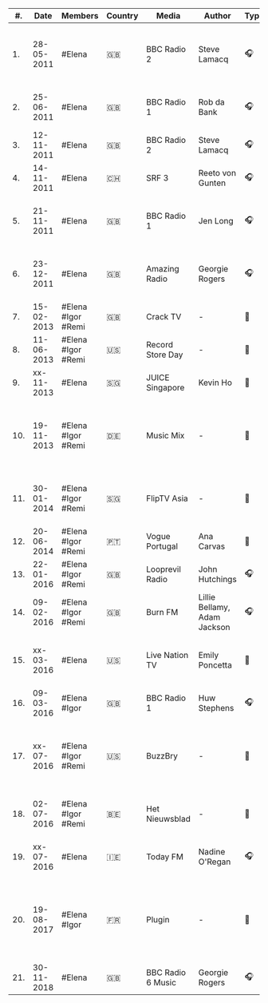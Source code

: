 |   #.  |  Date    |    Members             |   Country         |   Media                       |   Author                          |   Type    		|   Original link    																																																			                    |
|-------|----------|------------------------|-------------------|-------------------------------|-----------------------------------|-------------------|---------------------------------------------------------------------------------------------------------------------------------------------------------------------------------------------------------------------------------------------------|
|   1.  |28-05-2011|    #Elena              |   :uk:            |   BBC Radio 2                 |   Steve Lamacq                    |   :headphones:    |   [BBC Radio 2 - Steve Lamacq, 21/05/2011](https://www.bbc.co.uk/programmes/b0113hv1) [BBC Radio 2 - Steve Lamacq, 28/05/2011](https://www.bbc.co.uk/programmes/b011d6tm)                                                                         |                                   
|   2.  |25-06-2011|    #Elena              |   :uk:            |   BBC Radio 1                 |   Rob da Bank                     |   :headphones:    |   [BBC Radio 1 - Rob da Bank, Glastonbury Special](https://www.bbc.co.uk/programmes/b011y5c2)                                                                                                                                                     |                
|   3.  |12-11-2011|    #Elena              |   :uk:            |   BBC Radio 2                 |   Steve Lamacq                    |   :headphones:    |   [BBC Radio 2 - Steve Lamacq, 12/11/2011](https://www.bbc.co.uk/programmes/b0171t2x)                                                                                                                                                             |                                 
|	4.	|14-11-2011|    #Elena              |   :switzerland:   |   SRF 3                       |   Reeto von Gunten                |   :headphones:    |                                                                                                                                                                                                                                                   |
|   5.  |21-11-2011|    #Elena              |   :uk:            |   BBC Radio 1                 |   Jen Long                        |   :headphones:    |   [BBC Introducing in Wales with Jen Long, Daughter and Goldcult](https://www.bbc.co.uk/programmes/b0178ps3)                                                                                                                                      |                               
|	6.	|23-12-2011|	#Elena				|	:uk:			|	Amazing Radio				|	Georgie Rogers					|	:headphones:	|	[Amazing Blog  – Amazing Radio Audio Advent Calendar – Door 23](http://blog.amazingtunes.com/2011/12/23/amazing-radio-audio-advent-calendar-door-23/)																		                    |						
|   7.  |15-02-2013|    #Elena #Igor #Remi  |   :uk:            |   Crack TV                    |   -                               |   :movie_camera:  |   [CRACK TV 002 - Daughter](http://web.archive.org/web/20140311071622/http://vimeo.com/59730356)                                                                                                                                                  |                                       
|   8.  |11-06-2013|    #Elena #Igor #Remi  |   :us:            |   Record Store Day            |   -                               |   :movie_camera:  |   [Daughter](http://web.archive.org/web/20130714174715/http://vimeo.com/68127859)                                                                                                                                                                 |           
|	9.	|xx-11-2013|	#Elena				|	:singapore:		|	JUICE Singapore				|	Kevin Ho						|	:memo:			|																																																								                    |	
|	10.	|19-11-2013|	#Elena #Igor #Remi	|	:de:			|	Music Mix					|	-								|	:movie_camera:	|	[Zum Jahresausklang bei musicmix: ein Feuerwerk an Klangvielfalt mit Daughter & Karl Bartos](https://www.musikexpress.de/zum-jahresausklang-bei-musicmix-ein-feuerwerk-an-klangvielfalt-mit-daughter-karl-bartos-131239/)	                    |
|	11.	|30-01-2014|	#Elena #Igor #Remi	|	:singapore:		|	FlipTV Asia					|	-								|	:movie_camera:	|	[Flip Music Interview with Daughter @ Laneway Singapore](http://web.archive.org/web/20140417101657/http://vimeo.com/85504202)																								                    |
|   12. |20-06-2014|    #Elena #Igor #Remi  |   :portugal:      |   Vogue Portugal              |   Ana Carvas                      |   :movie_camera:  |   [Entrevista: Daughter](http://web.archive.org/web/20141008122950/http://www.vogue.xl.pt/multimedia/videos/detalhe/entrevista_daughter.html)                                                                                                     |               
|   13. |22-01-2016|    #Elena #Igor #Remi  |   :uk:            |   Looprevil Radio             |   John Hutchings                  |   :headphones:    |   [Daughter Interview for Looprevil Radio](https://www.mixcloud.com/john-hutchings2/daughter-interview-for-looprevil-radio/)                                                                                                                      |                            
|   14. |09-02-2016|    #Elena #Igor #Remi  |   :uk:            |   Burn FM                     |   Lillie Bellamy, Adam Jackson    |   :headphones:    |   [Daughter Interview](https://www.mixcloud.com/musicteam/daughter-interview/)                                                                                                                                                                    |        
|	15.	|xx-03-2016|	#Elena				|	:us:			|	Live Nation TV				|	Emily Poncetta					|	:memo:			|	[Find Your Inner Fighter: A Conversation with Daughter \| Live Nation TV](https://lntv.com/en_us/article/daughter-elena-tonra-interview-2016)																				                    |
|	16.	|09-03-2016|	#Elena #Igor		|	:uk:			|	BBC Radio 1					|	Huw Stephens					|	:headphones:	|	[Daughter tip us their favourite new artists](https://www.bbc.co.uk/programmes/p03m2w44)																																	                    |	
|	17.	|xx-07-2016|	#Elena #Igor #Remi	|	:us:			|	BuzzBry						|	-								|	:movie_camera:	|	[Watch: British band Daughter on the sweetness behind 'unhappy music'](https://buzzbry.com/watch-british-band-daughter-on-the-beauty-behind-sad-music/)																		                    |				
|	18.	|02-07-2016|	#Elena #Igor #Remi	|	:belgium:		|	Het Nieuwsblad				|	-								|	:movie_camera:	|	[Elena Tonra (Daughter): 'Ik zou mainstage besterven'](https://www.nieuwsblad.be/cnt/dmf20160702_02367883)																													                    |
|   19. |xx-07-2016|	#Elena				|	:ireland:		|	Today FM					|	Nadine O'Regan					|	:headphones:	|	[Elena Tonra (Daughter) - Songs in the Key of Life](https://www.todayfm.com/Elena-Tonra-Daughter--Songs-in-the-Key-of-Life)																									                    |															
|   20. |19-08-2017|    #Elena #Igor        |   :fr:            |   Plugin                      |   -                               |   :memo:          |   [Rencontre avec le groupe Daughter a l'origine de la musique de Life Is Strange: Before the Storm](https://plugin.01net.com/pop/rencontre-avec-le-groupe-daughter-a-l-origine-de-la-musique-de-life-is-strange-before-the-storm-1238143.html)   |
|	21.	|30-11-2018|	#Elena				|	:uk:			|	BBC Radio 6 Music			|	Georgie Rogers					|	:headphones:	|	[Shaun Keaveny #MASO](https://www.bbc.co.uk/programmes/m0001c5f)																																							                    |			
